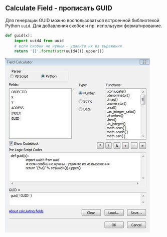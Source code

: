 ## Calculate Field - прописать GUID

Для генерации GUID можно воспользоваться встроенной библиотекой Python `uuid`. Для добавления скобок и пр. используем форматирование.

```python
def guid(x):
    import uuid4 from uuid
    # если скобки не нужны - удалите их из выражения
    return '{}'.format(str(uuid4()).upper())
```

![alt-текст](../images/arcpy.uuid/calculate_field_8.JPG "uuid")
